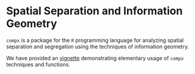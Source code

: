 # Spatial Separation and Information Geometry

`compx` is a package for the `R` programming language for analyzing spatial separation and segregation using the techniques of information geometry. 

We have provided an [vignette](https://philchodrow.github.io/compx/vignette.html) demonstrating elementary usage of `compx` techniques and functions. 
